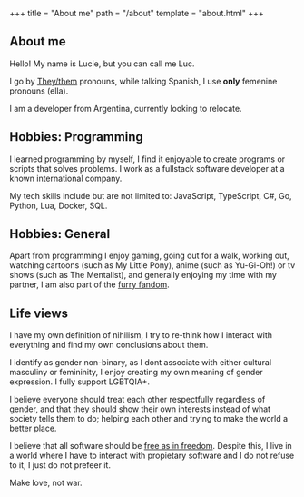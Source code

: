 +++
title = "About me"
path = "/about"
template = "about.html"
+++

## About me

Hello! My name is Lucie, but you can call me Luc.

I go by [They/them](https://pronouns.within.lgbt/they) pronouns, while talking Spanish, I use **only** femenine pronouns (ella).

I am a developer from Argentina, currently looking to relocate.

## Hobbies: Programming

I learned programming by myself, I find it enjoyable to create programs or scripts that solves problems.
I work as a fullstack software developer at a known international company.

My tech skills include but are not limited to: JavaScript, TypeScript, C#, Go, Python, Lua, Docker, SQL.

## Hobbies: General

Apart from programming I enjoy gaming, going out for a walk, working
out, watching cartoons (such as My Little Pony), anime (such as Yu-Gi-Oh!) or tv shows (such as The Mentalist), and generally enjoying my time with my partner, I am also part of the [furry fandom](https://en.wikipedia.org/wiki/Furry_fandom).

## Life views

I have my own definition of nihilism, I try to re-think how I interact with everything
and find my own conclusions about them.

I identify as gender non-binary, as I dont associate with either cultural masculiny or
femininity, I enjoy creating my own meaning of gender expression. I fully support LGBTQIA+.

I believe everyone should treat each other respectfully regardless of gender, and that they should show their own interests instead of what society tells them to do; helping each other and trying to make the world a better place.

I believe that all software should be [free as in freedom](https://www.gnu.org/philosophy/free-sw.en.html). Despite this, I live in a world where I have to interact with propietary software and I do not refuse to it, I just do not prefeer it.

Make love, not war.